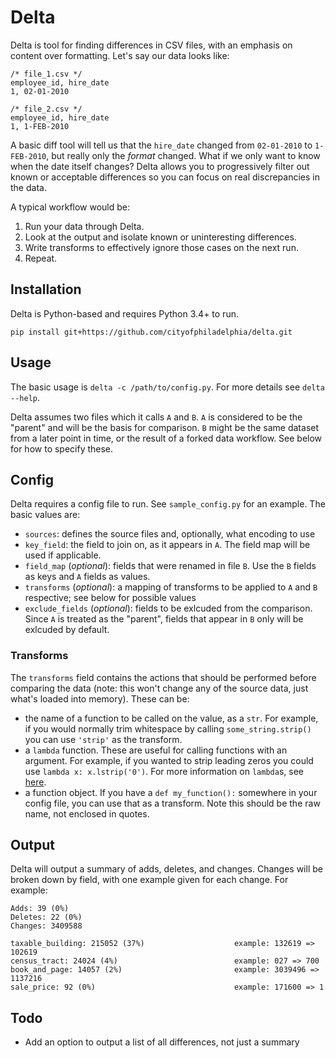 # Delta

Delta is tool for finding differences in CSV files, with an emphasis on content over formatting. Let's say our data looks like:

    /* file_1.csv */
    employee_id, hire_date
    1, 02-01-2010
    
    /* file_2.csv */
    employee_id, hire_date
    1, 1-FEB-2010
    
A basic diff tool will tell us that the `hire_date` changed from `02-01-2010` to `1-FEB-2010`, but really only the _format_ changed. What if we only want to know when the date itself changes? Delta allows you to progressively filter out known or acceptable differences so you can focus on real discrepancies in the data.

A typical workflow would be:

 1. Run your data through Delta.
 2. Look at the output and isolate known or uninteresting differences.
 3. Write transforms to effectively ignore those cases on the next run.
 4. Repeat.

## Installation

Delta is Python-based and requires Python 3.4+ to run.

    pip install git+https://github.com/cityofphiladelphia/delta.git

## Usage

The basic usage is `delta -c /path/to/config.py`. For more details see `delta --help`.

Delta assumes two files which it calls `A` and `B`. `A` is considered to be the "parent" and will be the basis for comparison. `B` might be the same dataset from a later point in time, or the result of a forked data workflow. See below for how to specify these.

## Config

Delta requires a config file to run. See `sample_config.py` for an example. The basic values are:

* `sources`: defines the source files and, optionally, what encoding to use
* `key_field`: the field to join on, as it appears in `A`. The field map will be used if applicable.
* `field_map` (_optional_): fields that were renamed in file `B`. Use the `B` fields as keys and `A` fields as values.
* `transforms` (_optional_): a mapping of transforms to be applied to `A` and `B` respective; see below for possible values
* `exclude_fields` (_optional_): fields to be exlcuded from the comparison. Since `A` is treated as the "parent", fields that appear in `B` only will be exlcuded by default.

### Transforms

The `transforms` field contains the actions that should be performed before comparing the data (note: this won't change any of the source data, just what's loaded into memory). These can be:
* the name of a function to be called on the value, as a `str`. For example, if you would normally trim whitespace by calling `some_string.strip()` you can use `'strip'` as the transform.
* a `lambda` function. These are useful for calling functions with an argument. For example, if you wanted to strip leading zeros you could use `lambda x: x.lstrip('0')`. For more information on `lambda`s, see [here](http://www.secnetix.de/olli/Python/lambda_functions.hawk).
* a function object. If you have a `def my_function():` somewhere in your config file, you can use that as a transform. Note this should be the raw name, not enclosed in quotes.

## Output

Delta will output a summary of adds, deletes, and changes. Changes will be broken down by field, with one example given for each change. For example:

    Adds: 39 (0%)
    Deletes: 22 (0%)
    Changes: 3409588
    
    taxable_building: 215052 (37%)                    example: 132619 => 102619
    census_tract: 24024 (4%)                          example: 027 => 700
    book_and_page: 14057 (2%)                         example: 3039496 => 1137216
    sale_price: 92 (0%)                               example: 171600 => 1

## Todo

* Add an option to output a list of all differences, not just a summary
